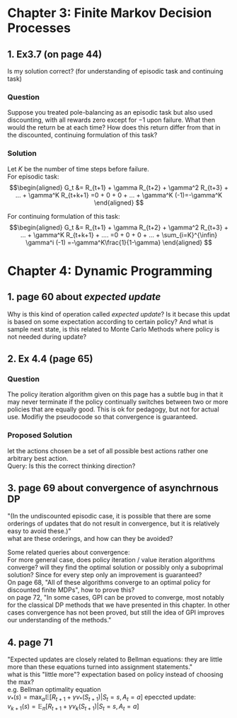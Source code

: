 # Chapter 3: Finite Markov Decision Processes
## 1. Ex3.7 (on page 44)
Is my solution correct? (for understanding of episodic task and continuing task)
### Question
Suppose you treated pole-balancing as an episodic task but also used discounting, with all rewards zero except for −1 upon failure. What then would the return be at each time? How does this return differ from that in the discounted, continuing formulation of this task?

### Solution
Let $K$ be the number of time steps before failure.\
For episodic task:
$$\begin{aligned}
G_t &= R_{t+1} + \gamma R_{t+2} + \gamma^2 R_{t+3} + ... + \gamma^K R_{t+k+1} =0 + 0 + 0 + ... + \gamma^K (-1)=-\gamma^K
\end{aligned}
$$

For continuing formulation of this task:
$$\begin{aligned}
G_t &= R_{t+1} + \gamma R_{t+2} + \gamma^2 R_{t+3} + ... + \gamma^K R_{t+k+1} + .... =0 + 0 + 0 + ... + \sum_{i=K}^{\infin} \gamma^i (-1) =-\gamma^K\frac{1}{1-\gamma}
\end{aligned}
$$

# Chapter 4: Dynamic Programming
## 1. page 60 about *expected update*
Why is this kind of operation called *expected update*? Is it becase this updat is based on some expectation according to certain policy? And what is sample next state, is this related to Monte Carlo Methods where policy is not needed during update?

## 2. Ex 4.4 (page 65)
### Question
The policy iteration algorithm given on this page has a subtle bug in that it may never terminate if the policy continually switches between two or more policies that are equally good. This is ok for pedagogy, but not for actual use. Modifiy the pseudocode so that convergence is guaranteed.
### Proposed Solution
let the actions chosen be a set of all possible best actions rather one arbitrary best action. \
Query: Is this the correct thinking direction?

## 3. page 69 about convergence of asynchrnous DP
"(In the undiscounted episodic case, it is possible that there are
some orderings of updates that do not result in convergence, but it is relatively easy to avoid these.)"\
what are these orderings, and how can they be avoided?

Some related queries about convergence: \
For more general case, does policy iteration / value iteration algorithms converge? will they find the optimal solution or possibly only a suboprimal solution? Since for every step only an improvement is guaranteed?\
On page 68, "All of these algorithms converge to an optimal policy for discounted finite MDPs", how to prove this? \
on page 72, "In some cases, GPI can be proved to converge, most notably for the
classical DP methods that we have presented in this chapter. In other cases convergence has not been proved, but still the idea of GPI improves our understanding of the methods."

## 4. page 71 
"Expected updates are closely related to Bellman equations: they are little more than these equations turned into assignment statements." \
what is this "little more"? expectation based on policy instead of choosing the max? \
e.g. Bellman optimality equation\
$v_*(s) = \max_a \mathbb{E}[R_{t+1} + \gamma v_* (S_{t+1}) | S_t = s, A_t = a]$
epeccted update:\
$v_{k+1}(s)= \mathbb{E}_\pi [R_{t+1} +\gamma v_k (S_{t+1})| S_t = s, A_t = a]$


